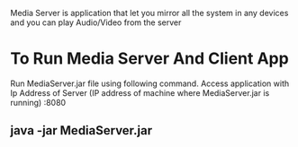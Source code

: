 Media Server is application that let you mirror all the system in any devices and 
you can play Audio/Video from the server

# To Run Media Server And Client App
Run MediaServer.jar file using following command.
Access application with Ip Address of Server (IP address of machine where MediaServer.jar is running) <IPAddress>:8080
  
  ## java -jar MediaServer.jar

